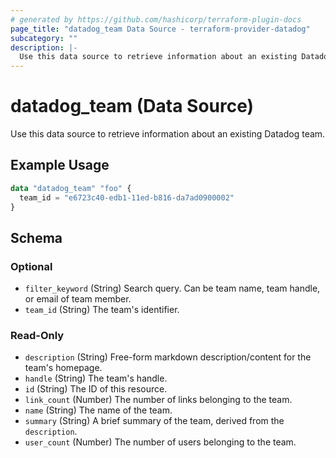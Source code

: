 ```yaml
---
# generated by https://github.com/hashicorp/terraform-plugin-docs
page_title: "datadog_team Data Source - terraform-provider-datadog"
subcategory: ""
description: |-
  Use this data source to retrieve information about an existing Datadog team.
---
```


# datadog_team (Data Source)

Use this data source to retrieve information about an existing Datadog team.

## Example Usage

```terraform
data "datadog_team" "foo" {
  team_id = "e6723c40-edb1-11ed-b816-da7ad0900002"
}
```

<!-- schema generated by tfplugindocs -->
## Schema

### Optional

- `filter_keyword` (String) Search query. Can be team name, team handle, or email of team member.
- `team_id` (String) The team's identifier.

### Read-Only

- `description` (String) Free-form markdown description/content for the team's homepage.
- `handle` (String) The team's handle.
- `id` (String) The ID of this resource.
- `link_count` (Number) The number of links belonging to the team.
- `name` (String) The name of the team.
- `summary` (String) A brief summary of the team, derived from the `description`.
- `user_count` (Number) The number of users belonging to the team.


